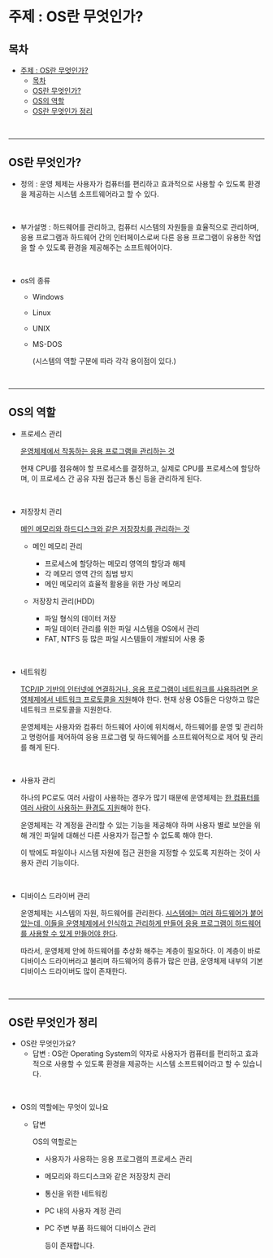 # 주제 : OS란 무엇인가?

## 목차
- [주제 : OS란 무엇인가?](#주제--os란-무엇인가)
  - [목차](#목차)
  - [OS란 무엇인가?](#os란-무엇인가)
  - [OS의 역할](#os의-역할)
  - [OS란 무엇인가 정리](#os란-무엇인가-정리)

<br>

---

## OS란 무엇인가?
* 정의 : 운영 체제는 사용자가 컴퓨터를 편리하고 효과적으로 사용할 수 있도록 환경을 제공하는 시스템 소프트웨어라고 할 수 있다.

<br>

* 부가설명 : 하드웨어를 관리하고, 컴퓨터 시스템의 자원들을 효율적으로 관리하며, 응용 프로그램과 하드웨어 간의 인터페이스로써 다른 응용 프로그램이 유용한 작업을 할 수 있도록 환경을 제공해주는 소프트웨어이다.

<br>

* os의 종류
  * Windows
  * Linux
  * UNIX
  * MS-DOS

    (시스템의 역할 구분에 따라 각각 용이점이 있다.)


<br>

---
## OS의 역할

- 프로세스 관리

  <U>운영체제에서 작동하는 응용 프로그램을 관리하는 것</U>

  현재 CPU를 점유해야 할 프로세스를 결정하고, 실제로 CPU를 프로세스에 할당하며, 이 프로세스 간 공유 자원 접근과 통신 등을 관리하게 된다.

<br>

- 저장장치 관리
  
  <U>메인 메모리와 하드디스크와 같은 저장장치를 관리하는 것</U>
  
  - 메인 메모리 관리
    - 프로세스에 할당하는 메모리 영역의 할당과 해제
    - 각 메모리 영역 간의 침범 방지
    - 메인 메모리의 효율적 활용을 위한 가상 메모리

  - 저장장치 관리(HDD)
    - 파일 형식의 데이터 저장
    - 파일 데이터 관리를 위한 파일 시스템을 OS에서 관리
    - FAT, NTFS 등 많은 파일 시스템들이 개발되어 사용 중


<br>

- 네트워킹

  <U>TCP/IP 기반의 인터넷에 연결하거나, 응용 프로그램이 네트워크를 사용하려면 운영체제에서 네트워크 프로토콜을 지원</U>해야 한다. 현재 상용 OS들은 다양하고 많은 네트워크 프로토콜을 지원한다.

  운영체제는 사용자와 컴퓨터 하드웨어 사이에 위치해서, 하드웨어를 운영 및 관리하고 명령어를 제어하여 응용 프로그램 및 하드웨어를 소프트웨어적으로 제어 및 관리를 해게 된다.
 

<br>

- 사용자 관리

  하나의 PC로도 여러 사람이 사용하는 경우가 많기 때문에 운영체제는 <U>한 컴퓨터를 여러 사람이 사용하는 환경도 지원</U>해야 한다. 

  운영체제는 각 계정을 관리할 수 있는 기능을 제공해야 하며 사용자 별로 보안을 위해 개인 파일에 대해선 다른 사용자가 접근할 수 없도록 해야 한다.
  
  이 밖에도 파일이나 시스템 자원에 접근 권한을 지정할 수 있도록 지원하는 것이 사용자 관리 기능이다.


<br>

- 디바이스 드라이버 관리

  운영체제는 시스템의 자원, 하드웨어를 관리한다. <U>시스템에는 여러 하드웨어가 붙어있는데, 이들을 운영체제에서 인식하고 관리하게 만들어 응용 프로그램이 하드웨어를 사용할 수 있게 만들어야 한다</U>.

  따라서, 운영체제 안에 하드웨어를 추상화 해주는 계층이 필요하다. 이 계층이 바로 디바이스 드라이버라고 불리며 하드웨어의 종류가 많은 만큼, 운영체제 내부의 기본 디바이스 드라이버도 많이 존재한다.



<br>

---
## OS란 무엇인가 정리

* OS란 무엇인가요?
  * 답변 : OS란 Operating System의 약자로 사용자가 컴퓨터를 편리하고 효과적으로 사용할 수 있도록 환경을 제공하는 시스템 소프트웨어라고 할 수 있습니다.

<br>

* OS의 역할에는 무엇이 있나요
  * 답변  

    OS의 역할로는 
    
      * 사용자가 사용하는 응용 프로그램의 프로세스 관리
      * 메모리와 하드디스크와 같은 저장장치 관리
      * 통신을 위한 네트워킹
      * PC 내의 사용자 계정 관리
      * PC 주변 부품 하드웨어 디바이스 관리
      
        등이 존재합니다.


